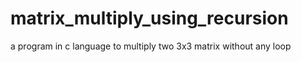# matrix_multiply_using_recursion
a program in c language to multiply two 3x3 matrix without any loop
